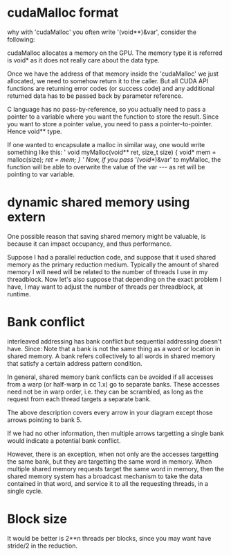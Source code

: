 # cudaMalloc format
why with 'cudaMalloc' you often write '(void**)&var', consider the following:

cudaMalloc allocates a memory on the GPU. The memory type it is referred is void* as it does not really care about the data type.

Once we have the address of that memory inside the 'cudaMalloc' we just allocated, we need to somehow return it to the caller. But all CUDA API functions are returning error codes (or success code) and any additional returned data has to be passed back by parameter reference.

C language has no pass-by-reference, so you actually need to pass a pointer to a variable where you want the function to store the result. Since you want to store a pointer value, you need to pass a pointer-to-pointer. Hence void** type.

If one wanted to encapsulate a malloc in similar way, one would write something like this:
'
void myMalloc(void** ret, size_t size) {
    void* mem = malloc(size);
    *ret = mem;
}
'
Now, if you pass '(void**)&var' to myMalloc, the function will be able to overwrite the value of the var --- as ret will be pointing to var variable.


# dynamic shared memory using extern
One possible reason that saving shared memory might be valuable, is because it can impact occupancy, and thus performance.

Suppose I had a parallel reduction code, and suppose that it used shared memory as the primary reduction medium. Typically the amount of shared memory I will need will be related to the number of threads I use in my threadblock. Now let's also suppose that depending on the exact problem I have, I may want to adjust the number of threads per threadblock, at runtime.

# Bank conflict
interleaved addressing has bank conflict but sequential addressing doesn't have.
Since:
Note that a bank is not the same thing as a word or location in shared memory. A bank refers collectively to all words in shared memory that satisfy a certain address pattern condition.

In general, shared memory bank conflicts can be avoided if all accesses from a warp (or half-warp in cc 1.x) go to separate banks. These accesses need not be in warp order, i.e. they can be scrambled, as long as the request from each thread targets a separate bank.

The above description covers every arrow in your diagram except those arrows pointing to bank 5.

If we had no other information, then multiple arrows targetting a single bank would indicate a potential bank conflict.

However, there is an exception, when not only are the accesses targetting the same bank, but they are targetting the same word in memory. When multiple shared memory requests target the same word in memory, then the shared memory system has a broadcast mechanism to take the data contained in that word, and service it to all the requesting threads, in a single cycle.

# Block size 
It would be better is 2**n threads per blocks, since you may want have stride/2 in the reduction.
